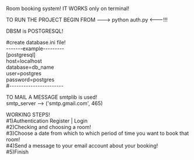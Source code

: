 Room booking system! IT WORKS only on terminal!

TO RUN THE PROJECT BEGIN FROM ---> python auth.py <---!!!

DBSM is POSTGRESQL!

#create database.ini file!\
-------example---------\
[postgresql]\
host=localhost\
database=db_name\
user=postgres\
password=postgres\
#-----------------------

TO MAIL A MESSAGE smtplib is used!\
smtp_server --> ('smtp.gmail.com', 465)

WORKING STEPS!\
#1)Authentication Register | Login\
#2)Checking and choosing a room!\
#3)Choose a date from which to which period of time you want to book that room!\
#4)Send a message to your email account about your booking!\
#5)Finish
